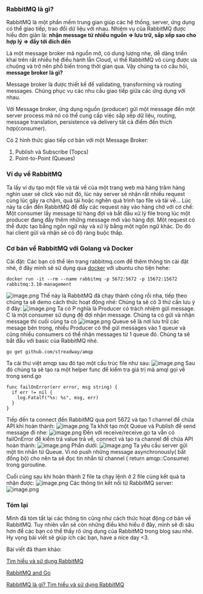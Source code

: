 ### RabbitMQ là gì?
RabbitMQ là một phần mềm trung gian giúp các hệ thống, server, ứng dụng có thể giao tiếp, trao đổi dữ liệu với nhau. Nhiệm vụ của RabbitMQ được hiểu đơn giản là: **nhận message từ nhiều nguồn => lưu trữ, sắp xếp sao cho hợp lý => đẩy tới đích đến**

Là một message broker mã nguồn mở, có dung lượng nhẹ, dễ dàng triển khai trên rất nhiều hệ điều hành lẫn Cloud, vì thế RabbitMQ vô cùng được ưa chuộng và trở nên phổ biến trong thời gian qua. Vậy chúng ta có câu hỏi, **message broker là gì?**

Message broker là được thiết kế để validating, transforming và routing messages. Chúng phục vụ các nhu cầu giao tiếp giữa các ứng dụng với nhau.

Với Message broker, ứng dụng nguồn (producer) gửi một message đến một server process mà nó có thể cung cấp việc sắp xếp dữ liệu, routing, message translation, persistence và delivery tất cả điểm đến thích hợp(consumer).

Có 2 hình thức giao tiếp cơ bản với một Message Broker:

1. Publish và Subscribe (Topcs)
2. Point-to-Point (Queues)
### Ví dụ về RabbitMQ
Ta lấy ví dụ tạo một file và tải về của một trang web mà hàng trăm hàng nghìn user sẽ click vào nút đó, lúc này server sẽ nhận rất nhiều request cùng lúc gây ra chậm, quá tải hoặc nghẽn quá trình tạo file và tải về... Lúc này ta cần đến RabbitMQ để đẩy các request này vào hàng chờ với cơ chế:
Một consumer lấy message từ hàng đợi và bắt đầu xử lý file trong lúc một producer đang đẩy thêm những message mới vào hàng đợi. Một request có thể được tạo bằng ngôn ngữ này và xử lý bằng một ngôn ngữ khác. Do đó hai client gửi và nhận sẽ có độ ràng buộc thấp.
### Cơ bản về RabbitMQ với Golang và Docker
Cài đặt: Các bạn có thể lên trang rabbitmq.com để thêm thông tin cài đặt nhé, ở đây mình sẽ sử dụng qua [docker](https://viblo.asia/p/lam-viec-voi-docker-RnB5pJNbZPG) với ubuntu cho tiện hehe:
```
docker run -it --rm --name rabbitmq -p 5672:5672 -p 15672:15672 rabbitmq:3.10-management
```
![image.png](https://images.viblo.asia/083ac3d2-4836-4e9c-b232-34d24a790c49.png)
Thế này là RabbitMQ đã chạy thành công rồi nha, tiếp theo chúng ta sẽ demo cách thức hoạt động nhé:
Chúng ta sẽ có 3 thứ cần lưu ý ở đây:
![image.png](https://images.viblo.asia/bd3408ac-3292-42af-a678-c8319724da07.png)
Ta có P nghĩa là Producer có trách nhiệm gửi message. C là một consumer sử dụng để đợi nhận message. Chúng ta có gửi và nhận message thì cuối cùng ta có ![image.png](https://images.viblo.asia/0b3b4f8c-b319-43c7-a7b1-8fa8a3f1c724.png)
Queue sẽ là nơi lưu trữ các mesage bên trong, nhiều Producer có thể gửi messages vào 1 queue và cũng nhiều consumers có thể nhận messages từ 1 queue đó. Chúng ta sẽ bắt đầu với basic của RabbitMQ nhé.
```
go get github.com/streadway/amqp
```
Ta cài thư việt amqp sau đó tạo một cấu trúc file như sau:
![image.png](https://images.viblo.asia/55adbbc0-b188-4582-8252-a64b7d527b5a.png)
Sau đó chúng ta sẽ tạo ra một helper func để kiểm tra giá trị mà amql gọi về trong send.go
```
func failOnError(err error, msg string) {
  if err != nil {
    log.Fatalf("%s: %s", msg, err)
  }
}
```
Tiếp đến ta connect đến RabbitMQ qua port 5672 và tạo 1 channel để chứa API khi hoàn thành:
![image.png](https://images.viblo.asia/6056dc41-0021-41cc-bc9e-2974364eedee.png)
Ta khởi tạo một Queue và Publish để send message đi nhe:
![image.png](https://images.viblo.asia/1c74a25f-ba38-4ce6-95bf-4f54920f4d39.png)
Đến với receive/receive.go ta vẫn có failOnError để kiểm trả value trả về, connect và tạo ra channel để chứa API hoàn thành:
![image.png](https://images.viblo.asia/de40a3a3-4aac-4a07-ae86-fc6a307030f4.png)
Phần dưới:
![image.png](https://images.viblo.asia/789a2e7d-8b70-4a68-9b2f-f5dc0e0d4139.png)
Ta yêu cầu server gửi một tin nhắn từ Queue. Vì nó push những message asynchronously( bất đồng bộ) cho nên ta sẽ đọc tin nhắn từ channel ( return amqp::Consume) trong goroutine.

Cuối cùng sau khi hoàn thành 2 file ta chạy lệnh ở 2 file cùng kết quả ta nhận được:
![image.png](https://images.viblo.asia/d8d1e78e-8571-46b5-ab30-dac8eab082f4.png)
Các thông tin kết nối từ RabbitMQ server:
![image.png](https://images.viblo.asia/2f637dfa-8425-408f-a2c7-49f6891ea4bb.png)

### Tóm lại
Mình đã tóm tắt lại các thông tin cũng như cách thức hoạt động cơ bản về RabbitMQ. Tuy nhiên vẫn sẽ còn những điều khó hiểu ở đây, mình sẽ đi sâu hơn để các bạn có thể thấy rõ ứng dụng của RabbitMQ trong blog sau nhé. Hy vọng bài viết sẽ giúp ích các bạn, have a nice day <3.

Bài viết đã tham khảo:

[Tìm hiểu và sử dụng RabbitMQ](https://medium.com/@duynam_63755/rabbitmq-l%C3%A0-g%C3%AC-t%C3%ACm-hi%E1%BB%83u-v%C3%A0-s%E1%BB%AD-d%E1%BB%A5ng-rabbitmq-a261193b0c29)

[RabbitMQ and Go](https://www.rabbitmq.com/tutorials/tutorial-one-go.html)

[RabbitMQ là gì? Tìm hiểu và sử dụng RabbitMQ](https://topdev.vn/blog/rabbitmq-la-gi/#:~:text=RabbitMQ%20l%C3%A0%20m%E1%BB%99t%20AMQP%20message,c%C3%A1c%20b%E1%BB%A9c%20th%C6%B0%20c%E1%BB%A7a%20m%C3%ACnh.)